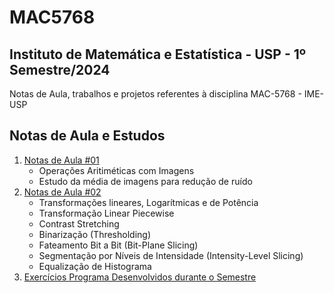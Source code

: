 # MAC5768
## Instituto de Matemática e Estatística - USP - 1º Semestre/2024

Notas de Aula, trabalhos e projetos referentes à disciplina MAC-5768 - IME-USP

## Notas de Aula e Estudos
1. [Notas de Aula #01](https://github.com/mvlaran/MAC5768/blob/main/Estudo%20Aula%20-%20MAC5768%20-%20%2301.ipynb)
   * Operações Aritiméticas com Imagens
   * Estudo da média de imagens para redução de ruído
2. [Notas de Aula #02](https://github.com/mvlaran/MAC5768/blob/main/Estudo%20Aula%20-%20MAC5768%20-%20%2302.ipynb)
   * Transformações lineares, Logarítmicas e de Potência
   * Transformação Linear Piecewise
   * Contrast Stretching
   * Binarização (Thresholding)
   * Fateamento Bit a Bit (Bit-Plane Slicing)
   * Segmentação por Níveis de Intensidade (Intensity-Level Slicing)
   * Equalização de Histograma
3. [Exercícios Programa Desenvolvidos durante o Semestre](https://github.com/mvlaran/MAC5768/tree/main/EPs)

